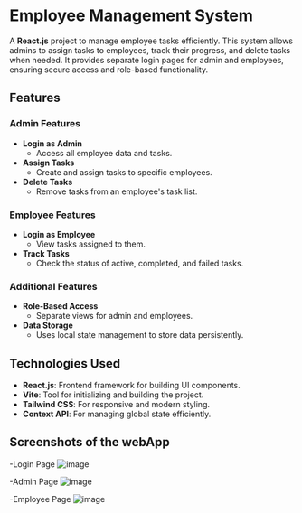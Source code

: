 # Employee Management System  

A **React.js** project to manage employee tasks efficiently. This system allows admins to assign tasks to employees, track their progress, and delete tasks when needed. It provides separate login pages for admin and employees, ensuring secure access and role-based functionality.  

## Features  

### Admin Features  
- **Login as Admin**  
  - Access all employee data and tasks.  
- **Assign Tasks**  
  - Create and assign tasks to specific employees.  
- **Delete Tasks**  
  - Remove tasks from an employee's task list.  

### Employee Features  
- **Login as Employee**  
  - View tasks assigned to them.  
- **Track Tasks**  
  - Check the status of active, completed, and failed tasks.  

### Additional Features  
- **Role-Based Access**  
  - Separate views for admin and employees.  
- **Data Storage**  
  - Uses local state management to store data persistently.  

## Technologies Used  

- **React.js**: Frontend framework for building UI components.  
- **Vite**: Tool for initializing and building the project.  
- **Tailwind CSS**: For responsive and modern styling.  
- **Context API**: For managing global state efficiently.  

## Screenshots of the webApp
-Login Page
![image](https://github.com/user-attachments/assets/5296f080-c14c-402b-8e28-655997e61f49)

-Admin Page
![image](https://github.com/user-attachments/assets/62120875-677a-425a-864e-4008cbdb25b7)

-Employee Page
![image](https://github.com/user-attachments/assets/c6bbe92f-b056-4749-aa63-971a5689b403)






